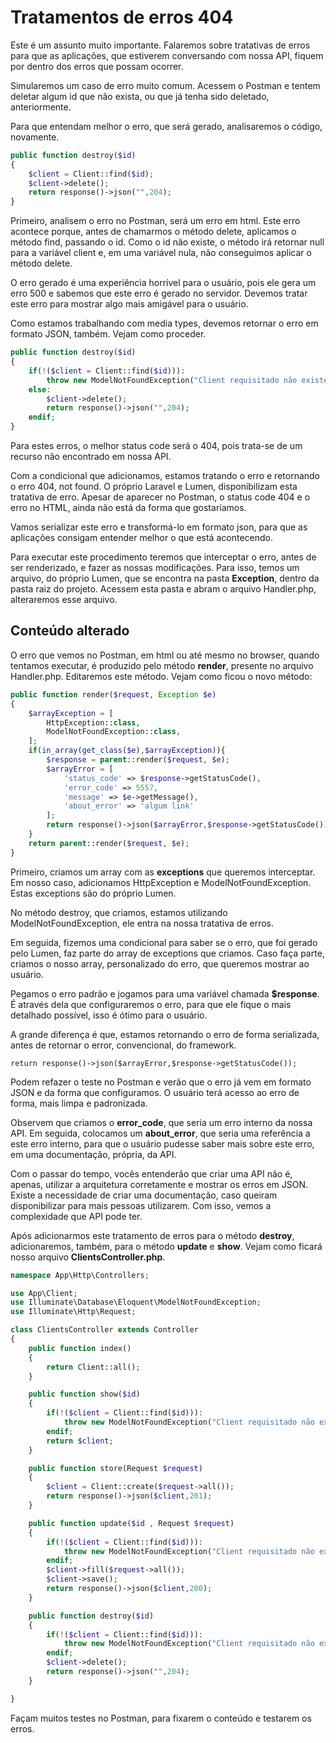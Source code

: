 # Tratamentos de erros 404

Este é um assunto muito importante. Falaremos sobre tratativas de erros para que as aplicações, que estiverem conversando com nossa API, fiquem por dentro dos erros que possam ocorrer.

Simularemos um caso de erro muito comum. Acessem o Postman e tentem deletar algum id que não exista, ou que já tenha sido deletado, anteriormente.

Para que entendam melhor o erro, que será gerado, analisaremos o código, novamente.

```php
public function destroy($id)
{
    $client = Client::find($id);
    $client->delete();
    return response()->json("",204);
}
```

Primeiro, analisem o erro no Postman, será um erro em html. Este erro acontece porque, antes de chamarmos o método delete, aplicamos o método find, passando o id. Como o id não existe, o método irá retornar null para a variável client e, em uma variável nula, não conseguimos aplicar o método delete.

O erro gerado é uma experiência horrível para o usuário, pois ele gera um erro 500 e sabemos que este erro é gerado no servidor. Devemos tratar este erro para mostrar algo mais amigável para o usuário.

Como estamos trabalhando com media types, devemos retornar o erro em formato JSON, também. Vejam como proceder.

```php
public function destroy($id)
{
    if(!($client = Client::find($id))):
        throw new ModelNotFoundException("Client requisitado não existe");
    else:
        $client->delete();
        return response()->json("",204);
    endif;
}
```

Para estes erros, o melhor status code será o 404, pois trata-se de um recurso não encontrado em nossa API.

Com a condicional que adicionamos, estamos tratando o erro e retornando o erro 404, not found. O próprio Laravel e Lumen, disponibilizam esta tratativa de erro. Apesar de aparecer no Postman, o status code 404 e o erro no HTML, ainda não está da forma que gostaríamos.

Vamos serializar este erro e transformá-lo em formato json, para que as aplicações consigam entender melhor o que está acontecendo.

Para executar este procedimento teremos que interceptar o erro, antes de ser renderizado, e fazer as nossas modificações. Para isso, temos um arquivo, do próprio Lumen, que se encontra na pasta **Exception**, dentro da pasta raiz do projeto. Acessem esta pasta e abram o arquivo Handler.php, alteraremos esse arquivo.

## Conteúdo alterado

O erro que vemos no Postman, em html ou até mesmo no browser, quando tentamos executar, é produzido pelo método **render**, presente no arquivo Handler.php. Editaremos este método. Vejam como ficou o novo método:

```php
public function render($request, Exception $e)
{
    $arrayException = [
        HttpException::class,
        ModelNotFoundException::class,
    ];
    if(in_array(get_class($e),$arrayException)){
        $response = parent::render($request, $e);
        $arrayError = [
            'status_code' => $response->getStatusCode(),
            'error_code' => 5557,
            'message' => $e->getMessage(),
            'about_error' => 'algum link'
        ];
        return response()->json($arrayError,$response->getStatusCode());
    }
    return parent::render($request, $e);
}
```

Primeiro, criamos um array com as **exceptions** que queremos interceptar. Em nosso caso, adicionamos HttpException e ModelNotFoundException. Estas exceptions são do próprio Lumen.

No método destroy, que criamos, estamos utilizando ModelNotFoundException, ele entra na nossa tratativa de erros.

Em seguida, fizemos uma condicional para saber se o erro, que foi gerado pelo Lumen, faz parte do array de exceptions que criamos. Caso faça parte, criamos o nosso array, personalizado do erro, que queremos mostrar ao usuário.

Pegamos o erro padrão e jogamos para uma variável chamada **$response**. É através dela que configuraremos o erro, para que ele fique o mais detalhado possível, isso é ótimo para o usuário.

A grande diferença é que, estamos retornando o erro de forma serializada, antes de retornar o error, convencional, do framework.

`return response()->json($arrayError,$response->getStatusCode());`

Podem refazer o teste no Postman e verão que o erro já vem em formato JSON e da forma que configuramos. O usuário terá acesso ao erro de forma, mais limpa e padronizada.

Observem que criamos o **error\_code**, que seria um erro interno da nossa API. Em seguida, colocamos um **about\_error**, que seria uma referência a este erro interno, para que o usuário pudesse saber mais sobre este erro, em uma documentação, própria, da API.

Com o passar do tempo, vocês entenderão que criar uma API não é, apenas, utilizar a arquitetura corretamente e mostrar os erros em JSON. Existe a necessidade de criar uma documentação, caso queiram disponibilizar para mais pessoas utilizarem. Com isso, vemos a complexidade que API pode ter.

Após adicionarmos este tratamento de erros para o método **destroy**, adicionaremos, também, para o método **update** e **show**. Vejam como ficará nosso arquivo **ClientsController.php**.

```php
namespace App\Http\Controllers;

use App\Client;
use Illuminate\Database\Eloquent\ModelNotFoundException;
use Illuminate\Http\Request;

class ClientsController extends Controller
{
    public function index()
    {
        return Client::all();
    }

    public function show($id)
    {
        if(!($client = Client::find($id))):
            throw new ModelNotFoundException("Client requisitado não existe");
        endif;
        return $client;
    }

    public function store(Request $request)
    {
        $client = Client::create($request->all());
        return response()->json($client,201);
    }

    public function update($id , Request $request)
    {
        if(!($client = Client::find($id))):
            throw new ModelNotFoundException("Client requisitado não existe");
        endif;
        $client->fill($request->all());
        $client->save();
        return response()->json($client,200);
    }

    public function destroy($id)
    {
        if(!($client = Client::find($id))):
            throw new ModelNotFoundException("Client requisitado não existe");
        endif;
        $client->delete();
        return response()->json("",204);
    }

}
```

Façam muitos testes no Postman, para fixarem o conteúdo e testarem os erros.